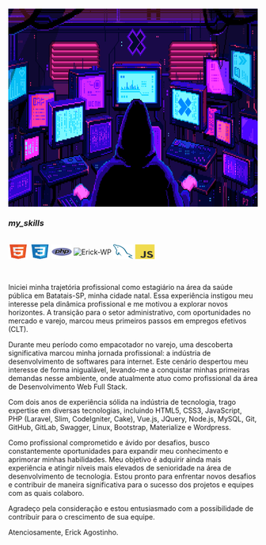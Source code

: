 <div style="display: inline_block"><br>
  <img align="center" alt="" height="400px" width="1000px" src="https://github.com/r4mpo/r4mpo/blob/main/programming.webp">
</div>
<h3><em>my_skills</em></h3>
<div style="display: inline_block"><br>
    <img align="center" alt="Erick-HTML" height="30" width="40" src="https://raw.githubusercontent.com/devicons/devicon/master/icons/html5/html5-original.svg">
    <img align="center" alt="Erick-CSS" height="30" width="40" src="https://raw.githubusercontent.com/devicons/devicon/master/icons/css3/css3-original.svg">
    <img align="center" alt="Erick-PHP" height="30" width="40" src="https://raw.githubusercontent.com/devicons/devicon/master/icons/php/php-original.svg">
    <img align="center" alt="Erick-WP" height="30" width="40" src="https://cdn.jsdelivr.net/gh/devicons/devicon/icons/wordpress/wordpress-original.svg">
    <img align="center" alt="Erick-SQL" height="30" width="40" src="https://raw.githubusercontent.com/devicons/devicon/master/icons/mysql/mysql-original.svg">
    <img align="center" alt="Erick-JS" height="30" width="40" src="https://raw.githubusercontent.com/devicons/devicon/master/icons/javascript/javascript-original.svg">
  </div><br><br>

Iniciei minha trajetória profissional como estagiário na área da saúde pública em Batatais-SP, minha cidade natal. Essa experiência instigou meu interesse pela dinâmica profissional e me motivou a explorar novos horizontes. A transição para o setor administrativo, com oportunidades no mercado e varejo, marcou meus primeiros passos em empregos efetivos (CLT).

Durante meu período como empacotador no varejo, uma descoberta significativa marcou minha jornada profissional: a indústria de desenvolvimento de softwares para internet. Este cenário despertou meu interesse de forma inigualável, levando-me a conquistar minhas primeiras demandas nesse ambiente, onde atualmente atuo como profissional da área de Desenvolvimento Web Full Stack.

Com dois anos de experiência sólida na indústria de tecnologia, trago expertise em diversas tecnologias, incluindo HTML5, CSS3, JavaScript, PHP (Laravel, Slim, CodeIgniter, Cake), Vue.js, JQuery, Node.js, MySQL, Git, GitHub, GitLab, Swagger, Linux, Bootstrap, Materialize e Wordpress.

Como profissional comprometido e ávido por desafios, busco constantemente oportunidades para expandir meu conhecimento e aprimorar minhas habilidades. Meu objetivo é adquirir ainda mais experiência e atingir níveis mais elevados de senioridade na área de desenvolvimento de tecnologia. Estou pronto para enfrentar novos desafios e contribuir de maneira significativa para o sucesso dos projetos e equipes com as quais colaboro.

Agradeço pela consideração e estou entusiasmado com a possibilidade de contribuir para o crescimento de sua equipe.

Atenciosamente,
Erick Agostinho.
